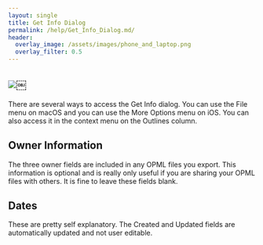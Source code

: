 ```yaml
---
layout: single
title: Get Info Dialog
permalink: /help/Get_Info_Dialog.md/
header:
  overlay_image: /assets/images/phone_and_laptop.png
  overlay_filter: 0.5
---
```




## ![](/assets/images/help/D7095C1C-186F-4501-AC0F-AD7891BDDCF5.png)￼

There are several ways to access the Get Info dialog. You can use the File menu on macOS and you can use the More Options menu on iOS. You can also access it in the context menu on the Outlines column.

## Owner Information

The three owner fields are included in any OPML files you export. This information is optional and is really only useful if you are sharing your OPML files with others. It is fine to leave these fields blank.

## Dates

These are pretty self explanatory. The Created and Updated fields are automatically updated and not user editable.